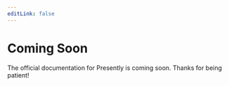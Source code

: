 ```yaml
---
editLink: false
---
```


# Coming Soon

The official documentation for Presently is coming soon. Thanks for being patient!
